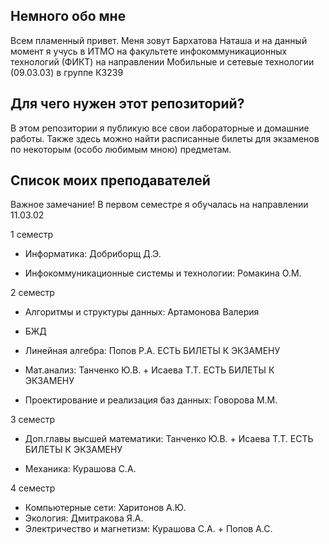 ## Немного обо мне

Всем пламенный привет. Меня зовут Бархатова Наташа и на данный момент я учусь в ИТМО на факультете инфокоммуникационных технологий (ФИКТ) на направлении Мобильные и сетевые технологии (09.03.03) в группе К3239



## Для чего нужен этот репозиторий?

В этом репозитории я публикую все свои лабораторные и домашние работы. Также здесь можно найти расписанные билеты для экзаменов по некоторым (особо любимым мною) предметам.

## Список моих преподавателей

Важное замечание! В первом семестре я обучалась на направлении 11.03.02

1 семестр

  - Информатика: Добриборщ Д.Э.

  - Инфокоммуникационные системы и технологии: Ромакина О.М.

2 семестр

  - Алгоритмы и структуры данных: Артамонова Валерия

  - БЖД

  - Линейная алгебра: Попов Р.А. ЕСТЬ БИЛЕТЫ К ЭКЗАМЕНУ

  - Мат.анализ: Танченко Ю.В. + Исаева Т.Т. ЕСТЬ БИЛЕТЫ К ЭКЗАМЕНУ

  - Проектирование и реализация баз данных: Говорова М.М.

3 семестр

  - Доп.главы высшей математики: Танченко Ю.В. + Исаева Т.Т. ЕСТЬ БИЛЕТЫ К ЭКЗАМЕНУ

  - Механика: Курашова С.А.
    
4 семестр

  - Компьютерные сети: Харитонов А.Ю.
  - Экология: Дмитракова Я.А.
  - Электричество и магнетизм: Курашова С.А. + Попов А.С.
